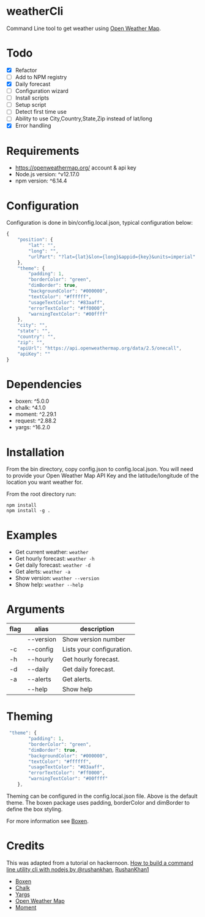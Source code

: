 # weatherCli
Command Line tool to get weather using [Open Weather Map](https://openweathermap.org/). 

# Todo
 - [X] Refactor
 - [ ] Add to NPM registry
 - [X] Daily forecast
 - [ ] Configuration wizard
 - [ ] Install scripts
 - [ ] Setup script
 - [ ] Detect first time use
 - [ ] Ability to use City,Country,State,Zip instead of lat/long
 - [X] Error handling

# Requirements
 - https://openweathermap.org/ account & api key
 - Node.js version: ^v12.17.0
 - npm version: ^6.14.4

# Configuration
Configuration is done in bin/config.local.json, typical configuration below:

``` javascript
{
    "position": {
        "lat": "",
        "long": "",
        "urlPart": "?lat={lat}&lon={long}&appid={key}&units=imperial"
    },
    "theme": {
        "padding": 1,
        "borderColor": "green",
        "dimBorder": true,
        "backgroundColor": "#000000",
        "textColor": "#ffffff",
        "usageTextColor": "#83aaff",
        "errorTextColor": "#ff0000",
        "warningTextColor": "#00ffff"
    },
    "city": "",
    "state": "",
    "country": "",
    "zip": "",
    "apiUrl": "https://api.openweathermap.org/data/2.5/onecall",
    "apiKey": ""
}
```

# Dependencies
 - boxen: ^5.0.0
 - chalk: ^4.1.0
 - moment: ^2.29.1
 - request: ^2.88.2
 - yargs: ^16.2.0

# Installation
From the bin directory, copy config.json to config.local.json. You will need to provide your Open Weather Map API Key and the latitude/longitude of the location you want weather for.

From the root directory run:
``` commandline
npm install
npm install -g .
```

# Examples
- Get current weather: ```weather```
- Get hourly forecast: ```weather -h```
- Get daily forecast: ```weather -d```
- Get alerts: ```weather -a```
- Show version: ```weather --version```
- Show help: ```weather --help```

# Arguments
| flag  | alias  | description  |
|---|---|---|
|   | --version  | Show version number  |
| -c  | --config  | Lists your configuration.  |
| -h  | --hourly | Get hourly forecast.   | 
| -d  | --daily  | Get daily forecast.  | 
| -a  | --alerts  | Get alerts.  | 
|   | --help  | Show help  | 

# Theming
``` javascript
 "theme": {
        "padding": 1,
        "borderColor": "green",
        "dimBorder": true,
        "backgroundColor": "#000000",
        "textColor": "#ffffff",
        "usageTextColor": "#83aaff",
        "errorTextColor": "#ff0000",
        "warningTextColor": "#00ffff"
    },
```
Theming can be configured in the config.local.json file. Above is the default theme.
The boxen package uses padding, borderColor and dimBorder to define the box styling.

For more information see [Boxen](https://github.com/sindresorhus/boxen#readme).

# Credits
This was adapted from a tutorial on hackernoon.
[How to build a command line utility cli with nodejs by @rushankhan](https://hackernoon.com/how-to-build-a-command-line-utility-cli-with-nodejs-gm24315b), 
[RushanKhan1](https://github.com/RushanKhan1)

- [Boxen](https://github.com/sindresorhus/boxen#readme)
- [Chalk](https://github.com/chalk/chalk#readme)
- [Yargs](http://yargs.js.org/)
- [Open Weather Map](https://openweathermap.org/)
- [Moment](https://momentjs.com/)